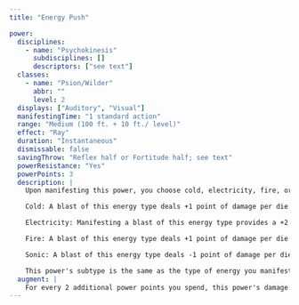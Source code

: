 ```yaml
---
title: "Energy Push"

power:
  disciplines:
    - name: "Psychokinesis"
      subdisciplines: []
      descriptors: ["see text"]
  classes:
    - name: "Psion/Wilder"
      abbr: ""
      level: 2
  displays: ["Auditory", "Visual"]
  manifestingTime: "1 standard action"
  range: "Medium (100 ft. + 10 ft./ level)"
  effect: "Ray"
  duration: "Instantaneous"
  dismissable: false
  savingThrow: "Reflex half or Fortitude half; see text"
  powerResistance: "Yes"
  powerPoints: 3
  description: |
    Upon manifesting this power, you choose cold, electricity, fire, or sonic. You project a solid blast of energy of the chosen type at a target, dealing it 2d6 points of damage. In addition, if a subject of up to one size category larger than you fails a Strength check (DC equal to the save DC of this power), the driving force of the energy blast pushes it back 5 feet plus another 5 feet for every 5 points of damage it takes. If a wall or other solid object prevents the subject from being pushed back, the subject instead slams into the object and takes an extra 2d6 points of damage from the impact (no save). The movement caused by energy push does not provoke attacks of opportunity.

    Cold: A blast of this energy type deals +1 point of damage per die (damage from impact remains at 2d6 points). The saving throw to reduce damage from a cold push is a Fortitude save instead of a Reflex save.

    Electricity: Manifesting a blast of this energy type provides a +2 bonus to the save DC and a +2 bonus on manifester level checks for the purpose of overcoming power resistance.

    Fire: A blast of this energy type deals +1 point of damage per die (damage from impact remains at 2d6 points).

    Sonic: A blast of this energy type deals -1 point of damage per die (damage from impact remains at 2d6 points) and ignores an object's hardness.

    This power's subtype is the same as the type of energy you manifest.
  augment: |
    For every 2 additional power points you spend, this power's damage increases by one die (d6) and its save DC increases by 1. The damage increase applies to both the initial blast and any damage from impact with an object.
---
```

